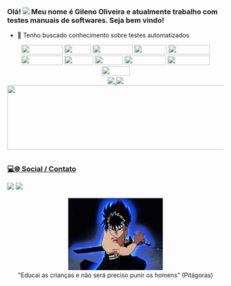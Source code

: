 ### Olá! <img src="https://media.giphy.com/media/hvRJCLFzcasrR4ia7z/giphy.gif" width="25px"></a> Meu nome é Gileno Oliveira e atualmente trabalho com testes manuais de softwares. Seja bem vindo!

- 🌱 Tenho buscado conhecimento sobre testes automatizados

<div align="center">
	<img width="96" height="22" src="https://img.shields.io/badge/-IntelliJ_IDEA-black?style=flat-square&logo=jetbrains">
	<img width="62" height="22" src="https://img.shields.io/badge/-Git-black?style=flat-square&logo=git">
	<img width="93" height="22" src="https://img.shields.io/badge/-GitHub-black?style=flat-square&logo=github">
	<img width="76" height="22" src="https://img.shields.io/badge/-GitLab-black?style=flat-square&logo=gitlab">
	<img width="96" height="22" src="https://img.shields.io/badge/-Selenium-black?style=flat-square&logo=selenium">
	<img width="96" height="22" src="https://img.shields.io/badge/-Cucumber-black?style=flat-square&logo=cucumber">
	<img width="67" height="22" src="https://img.shields.io/badge/-Maven-black?style=flat-badge&logo=apachemaven&logoColor=red">
	<img width="65" height="22" src="https://img.shields.io/badge/-Java-black?style=flat-square&logo=java">
	<img width="96" height="22" src="https://img.shields.io/badge/-JavaScript-black?style=flat-square&logo=javascript">
	<img width="98" height="22" src="https://img.shields.io/badge/-MarkDown-black?style=flat-square&logo=markdown">
	<img width="65" height="22" src="https://img.shields.io/badge/-Html-black?style=flat-square&logo=html5">
</div>

<div align="center">
	<a href="https://github.com/gilenoOP">
	<img height="180em" src="https://github-readme-stats.vercel.app/api?username=gilenoOP&show_icons=true&theme=algolia&include_all_commits=true&count_private=true"/>
	<img height="180em" src="https://github-readme-stats.vercel.app/api/top-langs/?username=gilenoOP&layout=compact&langs_count=16&theme=algolia"/>	
	<img width="1000" height="150" src="https://github.com/gilenoOP/gilenoOP/blob/output/github-contribution-grid-snake.svg">
</div>

  ##
 
<h3>💻🌐 Social / Contato <br></h3> 
<div> 
  <a href="https://www.linkedin.com/in/gileno-oliveira-pinto-01286a33" target="_blank"><img src="https://img.shields.io/badge/-LinkedIn-%230077B5?style=for-the-badge&logo=linkedin&logoColor=white" target="_blank"></a>
  <a href = "mailto:gileno.op@gmail.com"><img src="https://img.shields.io/badge/-Gmail-D14836?style=for-the-badge&logo=gmail&logoColor=white" target="_blank"></a>
</div>
		
<br>
<div align="center">
	<img src="https://github.com/gilenoOP/gilenoOP/blob/main/hiei-yu-yu-hakusho.gif" width="220">
	<br>
	"Educai as crianças e não será preciso punir os homens" (Pitágoras)
</div>

